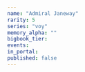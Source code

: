 ```yaml
---
name: "Admiral Janeway"
rarity: 5
series: "voy"
memory_alpha: ""
bigbook_tier:
events:
in_portal:
published: false
---
```

